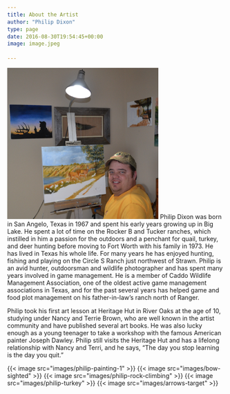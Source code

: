 ```yaml
---
title: About the Artist
author: "Philip Dixon"
type: page
date: 2016-08-30T19:54:45+00:00
image: image.jpeg

---
```


<img src="images/philip-painting-2.jpg" alt="Philip Painting" width="350" class="theartist">
Philip Dixon was born in San Angelo, Texas in 1967 and spent his early years growing up in Big Lake. He spent a lot of time on the Rocker B and Tucker ranches, which instilled in him a passion for the outdoors and a penchant for quail, turkey, and deer hunting before moving to Fort Worth with his family in 1973. He has lived in Texas his whole life. For many years he has enjoyed hunting, fishing and playing on the Circle S Ranch just northwest of Strawn. Philip is an avid hunter, outdoorsman and wildlife photographer and has spent many years involved in game management. He is a member of Caddo Wildlife Management Association, one of the oldest active game management associations in Texas, and for the past several years has helped game and food plot management on his father-in-law’s ranch north of Ranger.

Philip took his first art lesson at Heritage Hut in River Oaks at the age of 10, studying under Nancy and Terrie Brown, who are well known in the artist community and have published several art books. He was also lucky enough as a young teenager to take a workshop with the famous American painter Joseph Dawley. Philip still visits the Heritage Hut and has a lifelong relationship with Nancy and Terri, and he says, “The day you stop learning is the day you quit.”

<div class="aboutpics">
{{< image src="images/philip-painting-1" >}}
{{< image src="images/bow-sighted" >}}
{{< image src="images/philip-rock-climbing" >}}
{{< image src="images/philip-turkey" >}}
{{< image src="images/arrows-target" >}}
</div>